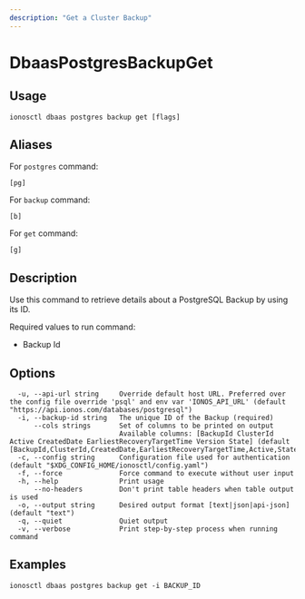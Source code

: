 ```yaml
---
description: "Get a Cluster Backup"
---
```


# DbaasPostgresBackupGet

## Usage

```text
ionosctl dbaas postgres backup get [flags]
```

## Aliases

For `postgres` command:

```text
[pg]
```

For `backup` command:

```text
[b]
```

For `get` command:

```text
[g]
```

## Description

Use this command to retrieve details about a PostgreSQL Backup by using its ID.

Required values to run command:

* Backup Id

## Options

```text
  -u, --api-url string     Override default host URL. Preferred over the config file override 'psql' and env var 'IONOS_API_URL' (default "https://api.ionos.com/databases/postgresql")
  -i, --backup-id string   The unique ID of the Backup (required)
      --cols strings       Set of columns to be printed on output 
                           Available columns: [BackupId ClusterId Active CreatedDate EarliestRecoveryTargetTime Version State] (default [BackupId,ClusterId,CreatedDate,EarliestRecoveryTargetTime,Active,State])
  -c, --config string      Configuration file used for authentication (default "$XDG_CONFIG_HOME/ionosctl/config.yaml")
  -f, --force              Force command to execute without user input
  -h, --help               Print usage
      --no-headers         Don't print table headers when table output is used
  -o, --output string      Desired output format [text|json|api-json] (default "text")
  -q, --quiet              Quiet output
  -v, --verbose            Print step-by-step process when running command
```

## Examples

```text
ionosctl dbaas postgres backup get -i BACKUP_ID
```

